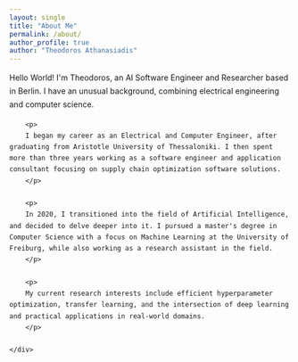 ```yaml
---
layout: single
title: "About Me"
permalink: /about/
author_profile: true
author: "Theodoros Athanasiadis"
---
```


<style>
.about-container {
  max-width: 800px;
  margin: 0 auto;
  line-height: 1.7;
}

.about-hero {
  text-align: center;
  margin-bottom: 3rem;
  padding-bottom: 2rem;
  border-bottom: 1px solid #f0f0f0;
}

.about-hero h1 {
  font-size: 2.5rem;
  margin-bottom: 0.5rem;
  color: #000;
}

.about-hero .subtitle {
  font-size: 1.3rem;
  color: #0b6;
  font-weight: 600;
  margin-bottom: 1rem;
}

.about-content {
  margin-bottom: 2rem;
}

.about-section {
  margin-bottom: 2.5rem;
}

.about-section h2 {
  font-size: 1.4rem;
  color: #000;
  margin-bottom: 1rem;
  padding-bottom: 0.5rem;
  border-bottom: 2px solid #0b6;
}

.interests-grid {
  display: grid;
  grid-template-columns: repeat(auto-fit, minmax(250px, 1fr));
  gap: 1.5rem;
  margin-top: 1rem;
}

.interest-card {
  background: #f8f9fa;
  padding: 1.5rem;
  border-radius: 8px;
  border-left: 4px solid #0b6;
}

.interest-card h3 {
  margin: 0 0 0.5rem 0;
  color: #000;
}

.cta-links {
  text-align: center;
  margin-top: 2rem;
  padding-top: 2rem;
  border-top: 1px solid #f0f0f0;
}

.cta-button {
  display: inline-block;
  padding: 0.7rem 1.5rem;
  margin: 0 0.5rem;
  background: #0b6;
  color: white;
  text-decoration: none;
  border-radius: 6px;
  font-weight: 600;
  transition: all 0.3s ease;
}

.cta-button:hover {
  background: #0a5;
  transform: translateY(-2px);
}

.cta-button.secondary {
  background: transparent;
  color: #0b6;
  border: 2px solid #0b6;
}

.cta-button.secondary:hover {
  background: #f0f9f7;
}

@media (max-width: 768px) {
  .about-hero h1 {
    font-size: 2rem;
  }
  
  .interests-grid {
    grid-template-columns: 1fr;
  }
  
  .cta-button {
    display: block;
    margin: 0.5rem 0;
  }
}
</style>

<div class="about-container">
  <div class="about-content">
    <div class="about-section">
        <p>
        Hello World! I'm Theodoros, an AI Software Engineer and Researcher based in Berlin.
        I have an unusual background, combining electrical engineering and computer science. 
        </p>
        
        <p>
        I began my career as an Electrical and Computer Engineer, after graduating from Aristotle University of Thessaloniki. I then spent more than three years working as a software engineer and application consultant focusing on supply chain optimization software solutions.
        </p>

        <p>
        In 2020, I transitioned into the field of Artificial Intelligence, and decided to delve deeper into it. I pursued a master's degree in Computer Science with a focus on Machine Learning at the University of Freiburg, while also working as a research assistant in the field. 
        </p>

        <p>
        My current research interests include efficient hyperparameter optimization, transfer learning, and the intersection of deep learning and practical applications in real-world domains.
        </p>
      
    </div>

</div>

